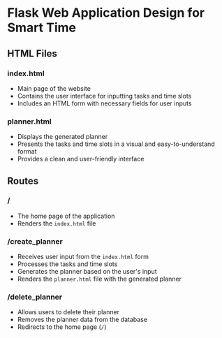 # Flask Web Application Design for Smart Time

## HTML Files

### index.html
- Main page of the website
- Contains the user interface for inputting tasks and time slots
- Includes an HTML form with necessary fields for user inputs

### planner.html
- Displays the generated planner
- Presents the tasks and time slots in a visual and easy-to-understand format
- Provides a clean and user-friendly interface

## Routes
### /
- The home page of the application
- Renders the `index.html` file

### /create_planner
- Receives user input from the `index.html` form
- Processes the tasks and time slots
- Generates the planner based on the user's input
- Renders the `planner.html` file with the generated planner

### /delete_planner
- Allows users to delete their planner
- Removes the planner data from the database
- Redirects to the home page (`/`)